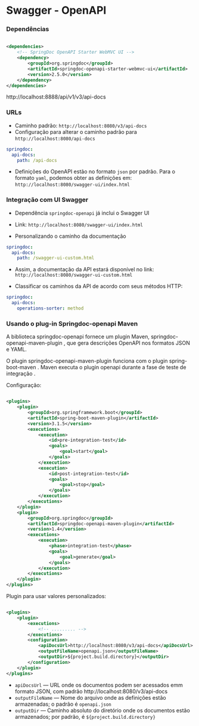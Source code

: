 # Swagger - OpenAPI

### Dependências

```xml

<dependencies>
    <!-- SpringDoc OpenAPI Starter WebMVC UI -->
    <dependency>
        <groupId>org.springdoc</groupId>
        <artifactId>springdoc-openapi-starter-webmvc-ui</artifactId>
        <version>2.5.0</version>
    </dependency>
</dependencies>

```

http://localhost:8888/api/v1/v3/api-docs

### URLs

* Caminho padrão: `http://localhost:8080/v3/api-docs`
* Configuração para alterar o caminho padrão para `http://localhost:8080/api-docs`

```yaml
springdoc:
  api-docs:
    path: /api-docs
```

* Definições do OpenAPI estão no formato `json` por padrão. Para o formato `yaml`, podemos obter as definições
  em: `http://localhost:8080/swagger-ui/index.html`

### Integração com UI Swagger

* Dependência `springdoc-openapi` já inclui o Swagger UI
* Link: `http://localhost:8080/swagger-ui/index.html`

* Personalizando o caminho da documentação

```yaml
springdoc:
  api-docs:
    path: /swagger-ui-custom.html
```

* Assim, a documentação da API estará disponível no link: `http://localhost:8080/swagger-ui-custom.html`

* Classificar os caminhos da API de acordo com seus métodos HTTP:

```yaml
springdoc:
  api-docs:
    operations-sorter: method
```

### Usando o plug-in Springdoc-openapi Maven

A biblioteca springdoc-openapi fornece um plugin Maven, springdoc-openapi-maven-plugin , que gera descrições OpenAPI nos
formatos JSON e YAML.

O plugin springdoc-openapi-maven-plugin funciona com o plugin spring-boot-maven . Maven executa o plugin openapi durante
a fase de teste de integração .

Configuração:

```xml

<plugins>
    <plugin>
        <groupId>org.springframework.boot</groupId>
        <artifactId>spring-boot-maven-plugin</artifactId>
        <version>3.1.5</version>
        <executions>
            <execution>
                <id>pre-integration-test</id>
                <goals>
                    <goal>start</goal>
                </goals>
            </execution>
            <execution>
                <id>post-integration-test</id>
                <goals>
                    <goal>stop</goal>
                </goals>
            </execution>
        </executions>
    </plugin>
    <plugin>
        <groupId>org.springdoc</groupId>
        <artifactId>springdoc-openapi-maven-plugin</artifactId>
        <version>1.4</version>
        <executions>
            <execution>
                <phase>integration-test</phase>
                <goals>
                    <goal>generate</goal>
                </goals>
            </execution>
        </executions>
    </plugin>
</plugins>
```

Plugin para usar valores personalizados:

```xml

<plugins>
    <plugin>
        <executions>
            <!-- ......... -->
        </executions>
        <configuration>
            <apiDocsUrl>http://localhost:8080/v3/api-docs</apiDocsUrl>
            <outputFileName>openapi.json</outputFileName>
            <outputDir>${project.build.directory}</outputDir>
        </configuration>
    </plugin>
</plugins>
```

* `apiDocsUrl` — URL onde os documentos podem ser acessados emm formato JSON, com
  padrão http://localhost:8080/v3/api-docs
* `outputFileName` — Nome do arquivo onde as definições estão armazenadas; o padrão é `openapi.json`
* `outputDir` — Caminho absoluto do diretório onde os documentos estão armazenados; por padrão,
  é `${project.build.directory}`